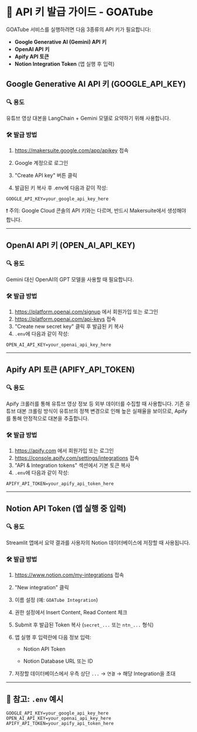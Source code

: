 # 🔐 API 키 발급 가이드 - GOATube

GOATube 서비스를 실행하려면 다음 3종류의 API 키가 필요합니다:

- **Google Generative AI (Gemini) API 키**
- **OpenAI API 키**
- **Apify API 토큰**
- **Notion Integration Token** (앱 실행 후 입력)

## Google Generative AI API 키 (GOOGLE_API_KEY)

### 🔍 용도

유튜브 영상 대본을 LangChain + Gemini 모델로 요약하기 위해 사용합니다.

### 🛠 발급 방법

1. https://makersuite.google.com/app/apikey 접속

2. Google 계정으로 로그인

3. "Create API key" 버튼 클릭

4. 발급된 키 복사 후 .env에 다음과 같이 작성:

```env
GOOGLE_API_KEY=your_google_api_key_here
```

❗ 주의: Google Cloud 콘솔의 API 키와는 다르며, 반드시 Makersuite에서 생성해야 합니다.

---

## OpenAI API 키 (OPEN_AI_API_KEY)

### 🔍 용도

Gemini 대신 OpenAI의 GPT 모델을 사용할 때 필요합니다.

### 🛠 발급 방법

1. https://platform.openai.com/signup 에서 회원가입 또는 로그인
2. https://platform.openai.com/api-keys 접속
3. "Create new secret key" 클릭 후 발급된 키 복사
4. `.env`에 다음과 같이 작성:

```env
OPEN_AI_API_KEY=your_openai_api_key_here
```

---

## Apify API 토큰 (APIFY_API_TOKEN)

### 🔍 용도

Apify 크롤러를 통해 유튜브 영상 정보 등 외부 데이터를 수집할 때 사용합니다.
기존 유튜브 대본 크롤링 방식이 유튜브의 정책 변경으로 인해 높은 실패율을 보이므로, Apify를 통해 안정적으로 대본을 추출합니다.

### 🛠 발급 방법

1. https://apify.com 에서 회원가입 또는 로그인
2. https://console.apify.com/settings/integrations 접속
3. "API & Integration tokens" 섹션에서 기본 토큰 복사
4. `.env`에 다음과 같이 작성:

```env
APIFY_API_TOKEN=your_apify_api_token_here
```

---

## Notion API Token (앱 실행 중 입력)

### 🔍 용도

Streamlit 앱에서 요약 결과를 사용자의 Notion 데이터베이스에 저장할 때 사용됩니다.

### 🛠 발급 방법

1. https://www.notion.com/my-integrations 접속

2. "New integration" 클릭

3. 이름 설정 (예: `GOATube Integration`)

4. 권한 설정에서 Insert Content, Read Content 체크

5. Submit 후 발급된 Token 복사 (`secret_...` 또는 `ntn_...` 형식)

6. 앱 실행 후 입력란에 다음 정보 입력:

   - Notion API Token

   - Notion Database URL 또는 ID

7. 저장할 데이터베이스에서 우측 상단 `...` → `연결` → 해당 Integration을 초대

---

## 📌 참고: `.env` 예시

```env
GOOGLE_API_KEY=your_google_api_key_here
OPEN_AI_API_KEY=your_openai_api_key_here
APIFY_API_TOKEN=your_apify_api_token_here
```
